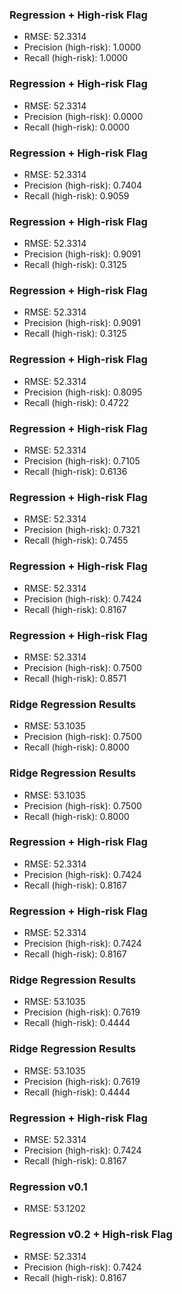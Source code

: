 
### Regression + High-risk Flag
- RMSE: 52.3314
- Precision (high-risk): 1.0000
- Recall (high-risk): 1.0000

### Regression + High-risk Flag
- RMSE: 52.3314
- Precision (high-risk): 0.0000
- Recall (high-risk): 0.0000

### Regression + High-risk Flag
- RMSE: 52.3314
- Precision (high-risk): 0.7404
- Recall (high-risk): 0.9059

### Regression + High-risk Flag
- RMSE: 52.3314
- Precision (high-risk): 0.9091
- Recall (high-risk): 0.3125

### Regression + High-risk Flag
- RMSE: 52.3314
- Precision (high-risk): 0.9091
- Recall (high-risk): 0.3125

### Regression + High-risk Flag
- RMSE: 52.3314
- Precision (high-risk): 0.8095
- Recall (high-risk): 0.4722

### Regression + High-risk Flag
- RMSE: 52.3314
- Precision (high-risk): 0.7105
- Recall (high-risk): 0.6136

### Regression + High-risk Flag
- RMSE: 52.3314
- Precision (high-risk): 0.7321
- Recall (high-risk): 0.7455

### Regression + High-risk Flag
- RMSE: 52.3314
- Precision (high-risk): 0.7424
- Recall (high-risk): 0.8167

### Regression + High-risk Flag
- RMSE: 52.3314
- Precision (high-risk): 0.7500
- Recall (high-risk): 0.8571

### Ridge Regression Results
- RMSE: 53.1035
- Precision (high-risk): 0.7500
- Recall (high-risk): 0.8000

### Ridge Regression Results
- RMSE: 53.1035
- Precision (high-risk): 0.7500
- Recall (high-risk): 0.8000

### Regression + High-risk Flag
- RMSE: 52.3314
- Precision (high-risk): 0.7424
- Recall (high-risk): 0.8167

### Regression + High-risk Flag
- RMSE: 52.3314
- Precision (high-risk): 0.7424
- Recall (high-risk): 0.8167

### Ridge Regression Results
- RMSE: 53.1035
- Precision (high-risk): 0.7619
- Recall (high-risk): 0.4444

### Ridge Regression Results
- RMSE: 53.1035
- Precision (high-risk): 0.7619
- Recall (high-risk): 0.4444

### Regression + High-risk Flag
- RMSE: 52.3314
- Precision (high-risk): 0.7424
- Recall (high-risk): 0.8167

### Regression v0.1
- RMSE: 53.1202

### Regression v0.2 + High-risk Flag
- RMSE: 52.3314
- Precision (high-risk): 0.7424
- Recall (high-risk): 0.8167
